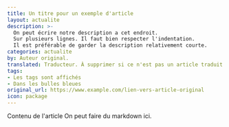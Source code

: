 ```yaml
---
title: Un titre pour un exemple d'article
layout: actualite
description: >-
  On peut écrire notre description a cet endroit.
  Sur plusieurs lignes. Il faut bien respecter l'indentation.
  Il est préférable de garder la description relativement courte.
categories: actualite
by: Auteur original. 
translated: Traducteur. À supprimer si ce n'est pas un article traduit
tags:
- Les tags sont affichés
- Dans les bulles bleues
original_url: https://www.example.com/lien-vers-article-original
icon: package
---
```


Contenu de l'article
On peut faire du markdown ici.
